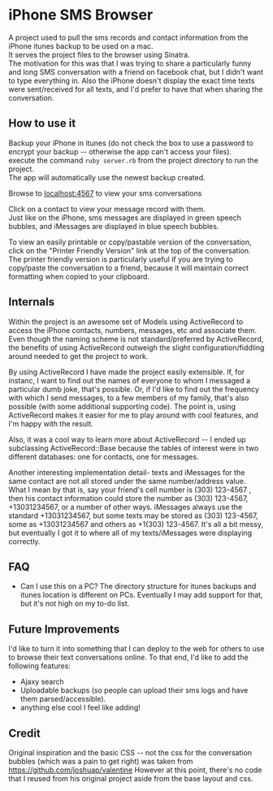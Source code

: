 iPhone SMS Browser
===================

A project used to pull the sms records and contact information from the iPhone itunes backup to be used on a mac.  
It serves the project files to the browser using Sinatra.  
The motivation for this was that I was trying to share a particularly funny and long SMS conversation with a friend on facebook chat,
but I didn't want to type everything in. Also the iPhone doesn't display the exact time texts were sent/received for all texts,
and I'd prefer to have that when sharing the conversation.

How to use it
--------------
Backup your iPhone in itunes (do not check the box to use a password to encrypt your backup -- otherwise the app can't access your files).  
execute the command `ruby server.rb` from the project directory to run the project.  
The app will automatically use the newest backup created.  

Browse to [localhost:4567](localhost:4567) to view your sms conversations

Click on a contact to view your message record with them.  
Just like on the iPhone, sms messages are displayed in green speech bubbles, and iMessages are displayed in blue speech bubbles.  
  
To view an easily printable or copy/pastable version of the conversation, click on the "Printer Friendly Version" link at the top of the conversation.
The printer friendly version is particularly useful if you are trying to copy/paste the conversation to a friend, because it will maintain correct formatting when 
copied to your clipboard.

Internals
-----------
Within the project is an awesome set of Models using ActiveRecord to access the iPhone contacts, numbers, messages, etc and associate them.
Even though the naming scheme is not standard/preferred by ActiveRecord, the benefits of using ActiveRecord outweigh the slight configuration/fiddling around
needed to get the project to work.

By using ActiveRecord I have made the project easily extensible. If, for instanc, I want to find out the names of
everyone to whom I messaged a particular dumb joke, that's possible. Or, if I'd like to find out the frequency with which I send
messages, to a few members of my family, that's also possible (with some additional supporting code). The point is,
 using ActiveRecord makes it easier for me to play around with cool features, and I'm happy with the result.

 Also, it was a cool way to learn more about ActiveRecord -- I ended up subclassing ActiveRecord::Base because the tables of
 interest were in two different databases: one for contacts, one for messages.

 Another interesting implementation detail- texts and iMessages for the same contact are not all stored under the same
 number/address value. What I mean by that is, say your friend's cell number is (303) 123-4567 , then his contact information
 could store the number as (303) 123-4567, +13031234567, or a number of other ways. iMessages always use the standard
 +13031234567, but some texts may be stored as (303) 123-4567, some as +13031234567 and others as +1(303) 123-4567.
 It's all a bit messy, but eventually I got it to where all of my texts/iMessages were displaying correctly.


FAQ
-------------
*   Can I use this on a PC?
    The directory structure for itunes backups and itunes location is different on PCs. 
    Eventually I may add support for that, but it's not high on my to-do list.

Future Improvements
-------------------
I'd like to turn it into something that I can deploy to the web for others to use to browse their text conversations online.
To that end, I'd like to add the following features:
*    Ajaxy search
*    Uploadable backups (so people can upload their sms logs and have them parsed/accessible).
*    anything else cool I feel like adding!


Credit
----------------
Original inspiration and the basic CSS -- not the css for the conversation bubbles (which was a pain to get right)
was taken from https://github.com/joshuap/valentine
However at this point, there's no code that I reused from his original project aside from the base layout and css.